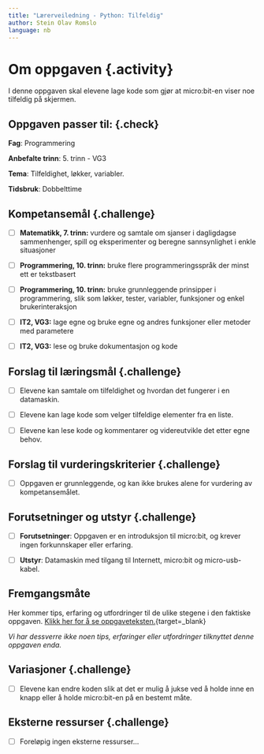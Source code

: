 ```yaml
---
title: "Lærerveiledning - Python: Tilfeldig"
author: Stein Olav Romslo
language: nb
---
```



# Om oppgaven {.activity}

I denne oppgaven skal elevene lage kode som gjør at micro:bit-en viser noe
tilfeldig på skjermen.

## Oppgaven passer til: {.check}

__Fag__: Programmering

__Anbefalte trinn__: 5. trinn - VG3

__Tema__: Tilfeldighet, løkker, variabler.

__Tidsbruk__: Dobbelttime

## Kompetansemål {.challenge}

- [ ] __Matematikk, 7. trinn:__ vurdere og samtale om sjanser i dagligdagse
  sammenhenger, spill og eksperimenter og beregne sannsynlighet i enkle
  situasjoner

- [ ] __Programmering, 10. trinn:__ bruke flere programmeringsspråk der minst
  ett er tekstbasert

- [ ] __Programmering, 10. trinn:__ bruke grunnleggende prinsipper i
  programmering, slik som løkker, tester, variabler, funksjoner og enkel
  brukerinteraksjon

- [ ] __IT2, VG3:__ lage egne og bruke egne og andres funksjoner eller metoder
  med parametere

- [ ] __IT2, VG3:__ lese og bruke dokumentasjon og kode

## Forslag til læringsmål {.challenge}

- [ ] Elevene kan samtale om tilfeldighet og hvordan det fungerer i en
  datamaskin.

- [ ] Elevene kan lage kode som velger tilfeldige elementer fra en liste.

- [ ] Elevene kan lese kode og kommentarer og videreutvikle det etter egne
  behov.

## Forslag til vurderingskriterier {.challenge}

- [ ] Oppgaven er grunnleggende, og kan ikke brukes alene for vurdering av
  kompetansemålet.

## Forutsetninger og utstyr {.challenge}

- [ ] __Forutsetninger__: Oppgaven er en introduksjon til micro:bit, og krever
  ingen forkunnskaper eller erfaring.

- [ ] __Utstyr__: Datamaskin med tilgang til Internett, micro:bit og
  micro-usb-kabel.

## Fremgangsmåte

Her kommer tips, erfaring og utfordringer til de ulike stegene i den faktiske
oppgaven. [Klikk her for å se
oppgaveteksten.](../python_random/python_random_nb.html){target=_blank}

_Vi har dessverre ikke noen tips, erfaringer eller utfordringer tilknyttet denne
oppgaven enda._

## Variasjoner {.challenge}

- [ ] Elevene kan endre koden slik at det er mulig å jukse ved å holde inne en
  knapp eller å holde micro:bit-en på en bestemt måte.

## Eksterne ressurser {.challenge}

- [ ] Foreløpig ingen eksterne ressurser...
